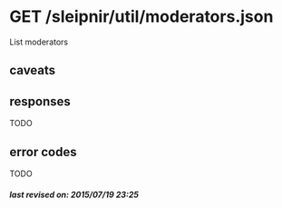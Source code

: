# GET /sleipnir/util/moderators.json

List moderators

## caveats

## responses

TODO

## error codes

TODO

##### last revised on: 2015/07/19 23:25
